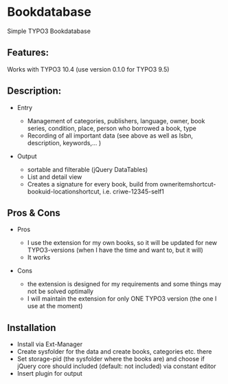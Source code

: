 # Bookdatabase
Simple TYPO3 Bookdatabase

## Features:

Works with TYPO3 10.4 (use version 0.1.0 for TYPO3 9.5)

## Description:

- Entry
  - Management of categories, publishers, language, owner, book series, condition, place, person who borrowed a book, type
  - Recording of all important data (see above as well as Isbn, description, keywords,... )

- Output 
  - sortable and filterable (jQuery DataTables)
  - List and detail view
  - Creates a signature for every book, build from owneritemshortcut-bookuid-locationshortcut, i.e. criwe-12345-self1 

## Pros & Cons

- Pros
  - I use the extension for my own books, so it will be updated for new TYPO3-versions (when I have the time and want to, but it will)  
  - It works 

- Cons
  - the extension is designed for my requirements and some things may not be solved optimally
  - I will maintain the extension for only ONE TYPO3 version (the one I use at the moment)

## Installation
 
 - Install via Ext-Manager
 - Create sysfolder for the data and create books, categories etc. there
 - Set storage-pid (the sysfolder where the books are) and choose if jQuery core should included (default: not included) via constant editor
 - Insert plugin for output
 
